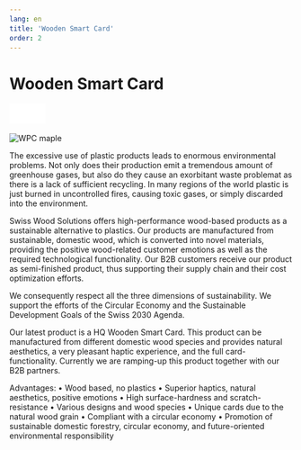 ```yaml
---
lang: en
title: 'Wooden Smart Card'
order: 2
---
```


<div class="full-width-kenburns">
<div class="wrap-bg-image">

# Wooden Smart Card

![](/assets/images/arrow-d-white.svg)

</div>
<img srcset="/assets/images/wpc_maple2.jpg"
     src="/assets/images/wpc_maple2.jpg" alt="WPC maple">
</div>

<div class="full-width-grey">
<div class="wrap -cols1">

The excessive use of plastic products leads to enormous environmental problems. Not only does their production emit a tremendous amount of greenhouse gases, but also do they cause an exorbitant waste problemat as there is a lack of sufficient recycling. In many regions of the world plastic is just burned in uncontrolled fires, causing toxic gases, or simply discarded into the environment. 

Swiss Wood Solutions offers high-performance wood-based products as a sustainable alternative to plastics. Our products are manufactured from sustainable, domestic wood, which is converted into  novel materials, providing the positive wood-related customer emotions as well as the required technological functionality. Our B2B customers receive our product as semi-finished product, thus supporting their supply chain and their cost optimization efforts.

We consequently respect all the three dimensions of sustainability. We support the efforts of the Circular Economy and the Sustainable Development Goals of the Swiss 2030 Agenda. 

Our latest product is a HQ Wooden Smart Card. This product can be manufactured from different domestic wood species and provides natural aesthetics, a very pleasant haptic experience, and the full card-functionality. Currently we are ramping-up this product together with our B2B partners. 

Advantages:
•	Wood based, no plastics
•	Superior haptics, natural aesthetics, positive emotions
•	High surface-hardness and scratch-resistance 
•	Various designs and wood species
•	Unique cards due to the natural wood grain
•	Compliant with a circular economy
•	Promotion of sustainable domestic forestry, circular economy, and future-oriented environmental responsibility 

